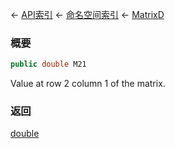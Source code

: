 ← [API索引](Api-Index) ← [命名空间索引](Namespace-Index) ← [MatrixD](VRageMath.MatrixD)

### 概要

```csharp
public double M21
```

Value at row 2 column 1 of the matrix.

### 返回

[double](https://docs.microsoft.com/en-us/dotnet/api/System.Double?view=netframework-4.6)

